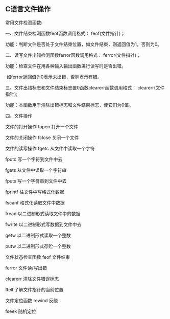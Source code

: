 ## C语言文件操作

常用文件检测函数:

一、文件结束检测函数feof函数调用格式： feof(文件指针)；  

功能：判断文件是否处于文件结束位置，如文件结束，则返回值为1，否则为0。  

 二、读写文件出错检测函数ferror函数调用格式： ferror(文件指针)；  

功能：检查文件在用各种输入输出函数进行读写时是否出错。 

​		如ferror返回值为0表示未出错，否则表示有错。   

三、文件出错标志和文件结束标志置0函数clearerr函数调用格式： clearerr(文件指针);  

功能：本函数用于清除出错标志和文件结束标志，使它们为0值。  

 四、文件操作

文件的打开操作 fopen 打开一个文件

文件的关闭操作 fclose 关闭一个文件

文件的读写操作 fgetc 从文件中读取一个字符　　 　　 　　　　　　　 

fputc 写一个字符到文件中去

fgets 从文件中读取一个字符串　　 　　 　　　　　　　 

fputs 写一个字符串到文件中去　　 　　 　　　　　　　 

fprintf 往文件中写格式化数据　　 　　 　　　　　　　 

fscanf 格式化读取文件中数据　　 　　 　　　　　　　 

fread 以二进制形式读取文件中的数据　　 　　 　　　　　　　 

fwrite 以二进制形式写数据到文件中去　　 　　 　　　　　　　

getw 以二进制形式读取一个整数

putw 以二进制形式存贮一个整数

文件状态检查函数 feof 文件结束

ferror 文件读/写出错　　 　　 　　　　　　　

clearerr 清除文件错误标志

 ftell 了解文件指针的当前位置

文件定位函数 rewind 反绕　　　 

fseek 随机定位